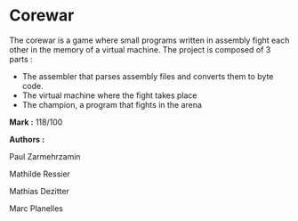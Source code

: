 Corewar
======

The corewar is a game where small programs written in assembly fight each other in the memory of a virtual machine.
The project is composed of 3 parts :

  * The assembler that parses assembly files and converts them to byte code.
  * The virtual machine where the fight takes place
  * The champion, a program that fights in the arena
  
**Mark :** 118/100

**Authors :**

Paul Zarmehrzamin

Mathilde Ressier

Mathias Dezitter

Marc Planelles
